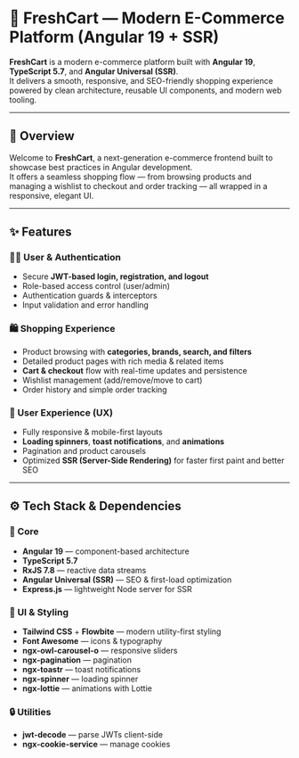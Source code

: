 # 🛒 FreshCart — Modern E-Commerce Platform (Angular 19 + SSR)

**FreshCart** is a modern e-commerce platform built with **Angular 19**, **TypeScript 5.7**, and **Angular Universal (SSR)**.  
It delivers a smooth, responsive, and SEO-friendly shopping experience powered by clean architecture, reusable UI components, and modern web tooling.

---

## 🧭 Overview

Welcome to **FreshCart**, a next-generation e-commerce frontend built to showcase best practices in Angular development.  
It offers a seamless shopping flow — from browsing products and managing a wishlist to checkout and order tracking — all wrapped in a responsive, elegant UI.

---

## ✨ Features

### 🧑‍💻 User & Authentication
- Secure **JWT-based login, registration, and logout**
- Role-based access control (user/admin)
- Authentication guards & interceptors
- Input validation and error handling

### 🛍️ Shopping Experience
- Product browsing with **categories, brands, search, and filters**
- Detailed product pages with rich media & related items
- **Cart & checkout** flow with real-time updates and persistence
- Wishlist management (add/remove/move to cart)
- Order history and simple order tracking

### 💎 User Experience (UX)
- Fully responsive & mobile-first layouts
- **Loading spinners**, **toast notifications**, and **animations**
- Pagination and product carousels
- Optimized **SSR (Server-Side Rendering)** for faster first paint and better SEO

---

## ⚙️ Tech Stack & Dependencies

### 🧩 Core
- **Angular 19** — component-based architecture
- **TypeScript 5.7**
- **RxJS 7.8** — reactive data streams
- **Angular Universal (SSR)** — SEO & first-load optimization
- **Express.js** — lightweight Node server for SSR

### 🎨 UI & Styling
- **Tailwind CSS** + **Flowbite** — modern utility-first styling
- **Font Awesome** — icons & typography
- **ngx-owl-carousel-o** — responsive sliders
- **ngx-pagination** — pagination
- **ngx-toastr** — toast notifications
- **ngx-spinner** — loading spinner
- **ngx-lottie** — animations with Lottie

### 🔒 Utilities
- **jwt-decode** — parse JWTs client-side
- **ngx-cookie-service** — manage cookies

